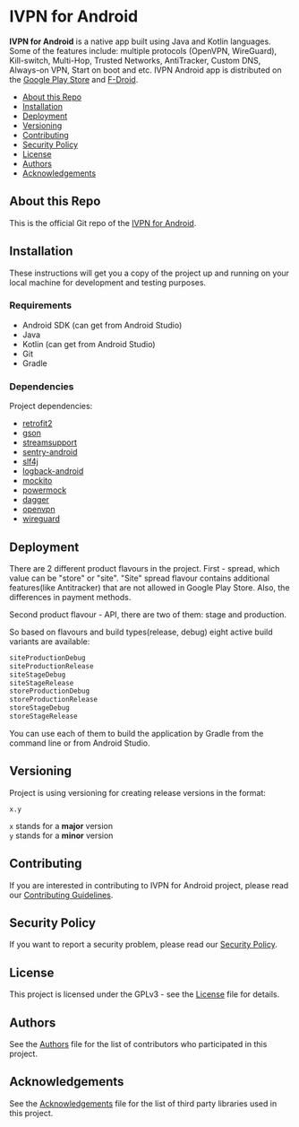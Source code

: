# IVPN for Android

**IVPN for Android** is a native app built using Java and Kotlin languages. Some of the features include: multiple protocols (OpenVPN, WireGuard), Kill-switch, Multi-Hop, Trusted Networks, AntiTracker, Custom DNS, Always-on VPN, Start on boot and etc.
IVPN Android app is distributed on the [Google Play Store](https://play.google.com/store/apps/details?id=net.ivpn.client) and [F-Droid](https://f-droid.org/packages/net.ivpn.client/).

* [About this Repo](#about-repo)
* [Installation](#installation)
* [Deployment](#deployment)
* [Versioning](#versioning)
* [Contributing](#contributing)
* [Security Policy](#security)
* [License](#license)
* [Authors](#authors)
* [Acknowledgements](#acknowledgements)

<a name="about-repo"></a>
## About this Repo

This is the official Git repo of the [IVPN for Android](https://github.com/ivpn/android-app).

<a name="installation"></a>
## Installation

These instructions will get you a copy of the project up and running on your local machine for development and testing purposes.

### Requirements

- Android SDK (can get from Android Studio)
- Java
- Kotlin (can get from Android Studio)
- Git
- Gradle

### Dependencies

Project dependencies:  

* [retrofit2](https://github.com/square/retrofit)
* [gson](https://github.com/google/gson)
* [streamsupport](https://github.com/streamsupport/streamsupport)
* [sentry-android](https://github.com/getsentry/sentry-java)
* [slf4j](https://github.com/qos-ch/slf4j)
* [logback-android](https://github.com/tony19/logback-android)
* [mockito](https://github.com/mockito/mockito)
* [powermock](https://github.com/powermock/powermock)
* [dagger](https://github.com/google/dagger)
* [openvpn](https://github.com/schwabe/ics-openvpn)
* [wireguard](https://github.com/WireGuard/wireguard-android)

<a name="deployment"></a>
## Deployment

There are 2 different product flavours in the project. First - spread, which value can be "store" or "site". "Site" spread flavour contains additional features(like Antitracker) that are not allowed in Google Play Store. Also, the differences in payment methods.

Second product flavour - API, there are two of them: stage and production.

So based on flavours and build types(release, debug) eight active build variants are available:

```sh
siteProductionDebug
siteProductionRelease
siteStageDebug
siteStageRelease
storeProductionDebug
storeProductionRelease
storeStageDebug
storeStageRelease
```

You can use each of them to build the application by Gradle from the command line or from Android Studio.

<a name="versioning"></a>
## Versioning

Project is using versioning for creating release versions in the format:

`x.y`

`x` stands for a **major** version  
`y` stands for a **minor** version

<a name="contributing"></a>
## Contributing

If you are interested in contributing to IVPN for Android project, please read our [Contributing Guidelines](/.github/CONTRIBUTING.md).

<a name="security"></a>
## Security Policy

If you want to report a security problem, please read our [Security Policy](/.github/SECURITY.md).

<a name="license"></a>
## License

This project is licensed under the GPLv3 - see the [License](/LICENSE.md) file for details.

<a name="authors"></a>
## Authors

See the [Authors](/AUTHORS) file for the list of contributors who participated in this project.

<a name="acknowledgements"></a>
## Acknowledgements

See the [Acknowledgements](/ACKNOWLEDGEMENTS.md) file for the list of third party libraries used in this project.
